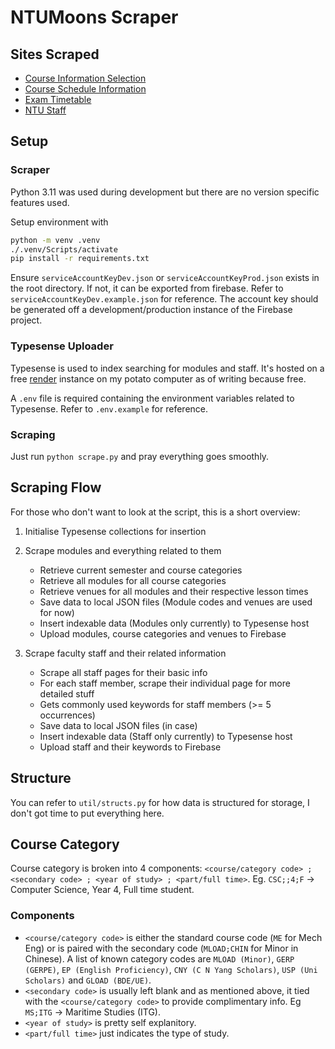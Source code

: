 # NTUMoons Scraper

## Sites Scraped

- [Course Information Selection](https://wis.ntu.edu.sg/webexe/owa/aus_subj_cont.main)
- [Course Schedule Information](https://wish.wis.ntu.edu.sg/webexe/owa/aus_schedule.main)
- [Exam Timetable](https://wis.ntu.edu.sg/webexe/owa/exam_timetable_und.main)
- [NTU Staff](https://www.ntu.edu.sg/research/faculty-directory)

## Setup

### Scraper

Python 3.11 was used during development but there are no version specific features used.

Setup environment with

```bash
python -m venv .venv
./.venv/Scripts/activate
pip install -r requirements.txt
```

Ensure `serviceAccountKeyDev.json` or `serviceAccountKeyProd.json` exists in the root directory. If not, it can be exported from firebase. Refer to `serviceAccountKeyDev.example.json` for reference. The account key should be generated off a development/production instance of the Firebase project.

### Typesense Uploader

Typesense is used to index searching for modules and staff. It's hosted on a free [render](https://github.com/hmbrg/typesense-on-render) instance on my potato computer as of writing because free.

A `.env` file is required containing the environment variables related to Typesense. Refer to `.env.example` for reference.

### Scraping

Just run `python scrape.py` and pray everything goes smoothly.

## Scraping Flow

For those who don't want to look at the script, this is a short overview:

1. Initialise Typesense collections for insertion

2. Scrape modules and everything related to them

   - Retrieve current semester and course categories
   - Retrieve all modules for all course categories
   - Retrieve venues for all modules and their respective lesson times
   - Save data to local JSON files (Module codes and venues are used for now)
   - Insert indexable data (Modules only currently) to Typesense host
   - Upload modules, course categories and venues to Firebase

3. Scrape faculty staff and their related information
   - Scrape all staff pages for their basic info
   - For each staff member, scrape their individual page for more detailed stuff
   - Gets commonly used keywords for staff members (>= 5 occurrences)
   - Save data to local JSON files (in case)
   - Insert indexable data (Staff only currently) to Typesense host
   - Upload staff and their keywords to Firebase

## Structure

You can refer to `util/structs.py` for how data is structured for storage, I don't got time to put everything here.

## Course Category

Course category is broken into 4 components: `<course/category code> ; <secondary code> ; <year of study> ; <part/full time>`. Eg. `CSC;;4;F` -> Computer Science, Year 4, Full time student.

### Components

- `<course/category code>` is either the standard course code (`ME` for Mech Eng) or is paired with the secondary code (`MLOAD;CHIN` for Minor in Chinese). A list of known category codes are `MLOAD (Minor)`, `GERP (GERPE)`, `EP (English Proficiency)`, `CNY (C N Yang Scholars)`, `USP (Uni Scholars)` and `GLOAD (BDE/UE)`.
- `<secondary code>` is usually left blank and as mentioned above, it tied with the `<course/category code>` to provide complimentary info. Eg `MS;ITG` -> Maritime Studies (ITG).
- `<year of study>` is pretty self explanitory.
- `<part/full time>` just indicates the type of study.
